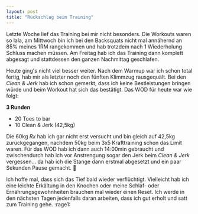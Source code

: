 ```yaml
---
layout: post
title: "Rückschlag beim Training"
---
```

Letzte Woche lief das Training bei mir nicht besonders. Die Workouts waren so lala, am Mittwoch bin ich bei den Backsquats nicht mal annähernd an 85% meines 1RM rangekommen und hab trotzdem nach 1 Wiederholung Schluss machen müssen. Am Freitag hab ich das Training dann komplett abgesagt und stattdessen den ganzen Nachmittag geschlafen.

Heute ging's nicht viel besser weiter. Nach dem Warmup war ich schon total fertig, hab mir als letzter noch den fünften Klimmzug rausgequält. Bei den *Clean & Jerk* hab ich schon gemerkt, dass ich keine Bestleistungen bringen würde und beim Workout hat sich das bestätigt. Das WOD für heute war wie folgt:

**3 Runden**

  * 20 Toes to bar
  * 10 Clean & Jerk (42,5kg)

Die 60kg *Rx* hab ich gar nicht erst versucht und bin gleich auf 42,5kg zurückgegangen, nachdem 50kg beim 3x5 Krafttraining schon das Limit waren. Für das WOD hab ich dann auch 14:00min gebraucht und zwischendurch hab ich vor Anstrengung sogar den Jerk beim *Clean & Jerk* vergessen... da hab ich die Stange dann erstmal abgesetzt und ein paar Sekunden Pause gemacht. :grimacing:

Ich hoffe mal, dass sich das Tief bald wieder verflüchtigt. Vielleicht hab ich eine leichte Erkältung in den Knochen oder meine Schlaf- oder Ernährungsgewohnheiten brauchen mal wieder einen Reset. Ich werde in den nächsten Tagen jedenfalls daran arbeiten, dass ich gut erholt und satt zum Training gehe. :rage1:
